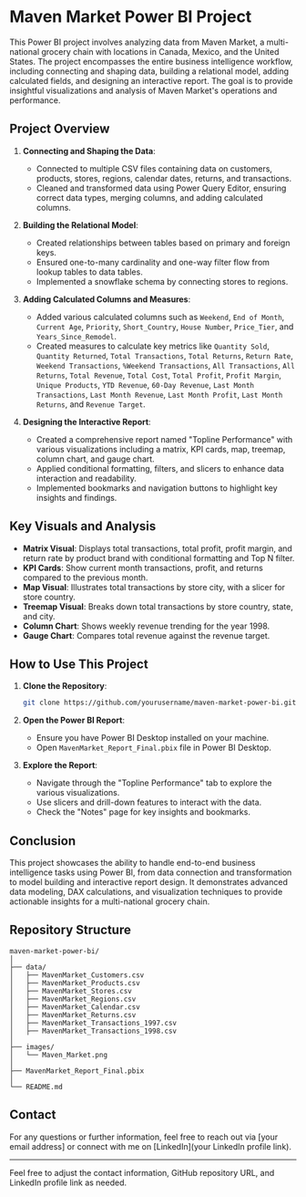 
# Maven Market Power BI Project

This Power BI project involves analyzing data from Maven Market, a multi-national grocery chain with locations in Canada, Mexico, and the United States. The project encompasses the entire business intelligence workflow, including connecting and shaping data, building a relational model, adding calculated fields, and designing an interactive report. The goal is to provide insightful visualizations and analysis of Maven Market's operations and performance.

## Project Overview

1. **Connecting and Shaping the Data**:
    - Connected to multiple CSV files containing data on customers, products, stores, regions, calendar dates, returns, and transactions.
    - Cleaned and transformed data using Power Query Editor, ensuring correct data types, merging columns, and adding calculated columns.

2. **Building the Relational Model**:
    - Created relationships between tables based on primary and foreign keys.
    - Ensured one-to-many cardinality and one-way filter flow from lookup tables to data tables.
    - Implemented a snowflake schema by connecting stores to regions.

3. **Adding Calculated Columns and Measures**:
    - Added various calculated columns such as `Weekend`, `End of Month`, `Current Age`, `Priority`, `Short_Country`, `House Number`, `Price_Tier`, and `Years_Since_Remodel`.
    - Created measures to calculate key metrics like `Quantity Sold`, `Quantity Returned`, `Total Transactions`, `Total Returns`, `Return Rate`, `Weekend Transactions`, `%Weekend Transactions`, `All Transactions`, `All Returns`, `Total Revenue`, `Total Cost`, `Total Profit`, `Profit Margin`, `Unique Products`, `YTD Revenue`, `60-Day Revenue`, `Last Month Transactions`, `Last Month Revenue`, `Last Month Profit`, `Last Month Returns`, and `Revenue Target`.

4. **Designing the Interactive Report**:
    - Created a comprehensive report named "Topline Performance" with various visualizations including a matrix, KPI cards, map, treemap, column chart, and gauge chart.
    - Applied conditional formatting, filters, and slicers to enhance data interaction and readability.
    - Implemented bookmarks and navigation buttons to highlight key insights and findings.

## Key Visuals and Analysis

- **Matrix Visual**: Displays total transactions, total profit, profit margin, and return rate by product brand with conditional formatting and Top N filter.
- **KPI Cards**: Show current month transactions, profit, and returns compared to the previous month.
- **Map Visual**: Illustrates total transactions by store city, with a slicer for store country.
- **Treemap Visual**: Breaks down total transactions by store country, state, and city.
- **Column Chart**: Shows weekly revenue trending for the year 1998.
- **Gauge Chart**: Compares total revenue against the revenue target.

## How to Use This Project

1. **Clone the Repository**:
    ```bash
    git clone https://github.com/yourusername/maven-market-power-bi.git
    ```

2. **Open the Power BI Report**:
    - Ensure you have Power BI Desktop installed on your machine.
    - Open `MavenMarket_Report_Final.pbix` file in Power BI Desktop.

3. **Explore the Report**:
    - Navigate through the "Topline Performance" tab to explore the various visualizations.
    - Use slicers and drill-down features to interact with the data.
    - Check the "Notes" page for key insights and bookmarks.

## Conclusion

This project showcases the ability to handle end-to-end business intelligence tasks using Power BI, from data connection and transformation to model building and interactive report design. It demonstrates advanced data modeling, DAX calculations, and visualization techniques to provide actionable insights for a multi-national grocery chain.

## Repository Structure

```
maven-market-power-bi/
│
├── data/
│   ├── MavenMarket_Customers.csv
│   ├── MavenMarket_Products.csv
│   ├── MavenMarket_Stores.csv
│   ├── MavenMarket_Regions.csv
│   ├── MavenMarket_Calendar.csv
│   ├── MavenMarket_Returns.csv
│   ├── MavenMarket_Transactions_1997.csv
│   ├── MavenMarket_Transactions_1998.csv
│
├── images/
│   └── Maven_Market.png
│
├── MavenMarket_Report_Final.pbix
│
└── README.md
```

## Contact

For any questions or further information, feel free to reach out via [your email address] or connect with me on [LinkedIn](your LinkedIn profile link).

---

Feel free to adjust the contact information, GitHub repository URL, and LinkedIn profile link as needed.
